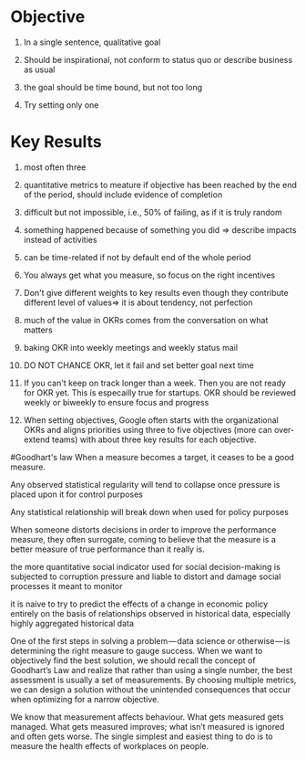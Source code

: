 # Objective 

1. In a single sentence, qualitative goal

2. Should be inspirational, not conform to status quo or describe business as usual

3. the goal should be time bound, but not too long

4. Try setting only one


# Key Results

1. most often three

2. quantitative metrics to meature if objective has been reached by the end of the period, should include evidence of completion

3. difficult but not impossible, i.e., 50% of failing, as if it is truly random

4. something happened because of something you did => describe impacts instead of activities

5. can be time-related if not by default end of the whole period

6. You always get what you measure, so focus on the right incentives

7. Don't give different weights to key results even though they contribute different level of values=> it is about tendency, not perfection


1. much of the value in OKRs comes from the conversation on what matters

2. baking OKR into weekly meetings and weekly status mail

3. DO NOT CHANCE OKR, let it fail and set better goal next time

4.  If you can't keep on track longer than a week. Then you are not ready for OKR yet. This is especailly true for startups. OKR should be reviewed weekly or biweekly to ensure focus and progress

5. When setting objectives, Google often starts with the organizational OKRs and aligns priorities using three to five objectives (more can over-extend teams) with about three key results for each objective.

#Goodhart's law
When a measure becomes a target, it ceases to be a good measure.

Any observed statistical regularity will tend to collapse once pressure is placed upon it for control purposes

Any statistical relationship will break down when used for policy purposes

When someone distorts decisions in order to improve the performance measure, they often surrogate, coming to believe that the measure is a better measure of true performance than it really is.

the more quantitative social indicator used for social decision-making is subjected to corruption pressure and liable to distort and damage social processes it meant to monitor

it is naive to try to predict the effects of a change in economic policy entirely on the basis of relationships observed in historical data, especially highly aggregated historical data

One of the first steps in solving a problem — data science or otherwise — is determining the right measure to gauge success. When we want to objectively find the best solution, we should recall the concept of Goodhart’s Law and realize that rather than using a single number, the best assessment is usually a set of measurements. By choosing multiple metrics, we can design a solution without the unintended consequences that occur when optimizing for a narrow objective.

We know that measurement affects behaviour. What gets measured gets managed. What gets measured improves; what isn’t measured is ignored and often gets worse. The single simplest and easiest thing to do is to measure the health effects of workplaces on people.

